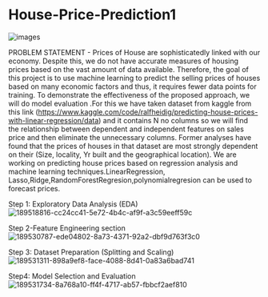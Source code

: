 # House-Price-Prediction1



   ![images](https://user-images.githubusercontent.com/108938132/192809254-e704ccca-809b-4492-930f-81782ac83486.jpeg)





PROBLEM STATEMENT - Prices of House are sophisticatedly linked with our economy. Despite this, we do not have accurate measures of housing prices based on the vast amount of data available. Therefore, the goal of this project is to use machine learning to predict the selling prices of houses based on many economic factors and thus, it requires fewer data points for training. To demonstrate the effectiveness of the proposed approach, we will do model evaluation .For this we have taken dataset from kaggle from this link (https://www.kaggle.com/code/ralfheidig/predicting-house-prices-with-linear-regression/data) and it contains N no columns so we will find the relationship between dependent and independent features on sales price and then eliminate the unnecessary columns. Former analyses have found that the prices of houses in that dataset are most strongly dependent on their (Size, locality, Yr built and the geographical location). We are working on predicting house prices based on regression analysis and machine learning techniques.LinearRegression, Lasso,Ridge,RandomForestRegresion,polynomialregresion can be used to forecast prices.

Step 1: Exploratory Data Analysis (EDA)
![189518816-cc24cc41-5e72-4b4c-af9f-a3c59eeff59c](https://user-images.githubusercontent.com/108938132/192512334-6a997659-5ccd-41eb-aa4b-27d9946c488b.png)

Step 2-Feature Engineering section
![189530787-ede04802-8a73-4371-92a2-dbf9d763f3c0](https://user-images.githubusercontent.com/108938132/192512343-0d495fb6-8eaf-4553-ab8c-d78f5ac1eb3d.png)

Step 3: Dataset Preparation (Splitting and Scaling)
![189531311-898a9ef8-face-4088-8d41-0a83a6bad741](https://user-images.githubusercontent.com/108938132/192587813-82da7b8b-5334-4428-bfc9-1d1a7d778526.png)

Step4: Model Selection and Evaluation
![189531734-8a768a10-ff4f-4717-ab57-fbbcf2aef810](https://user-images.githubusercontent.com/108938132/192587829-1599fdcf-199e-4098-8bc9-5a79408f3fc0.png)
